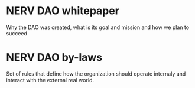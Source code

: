 # NERV DAO whitepaper
Why the DAO was created, what is its goal and mission and how we plan to succeed 

# NERV DAO by-laws
Set of rules that define how the organization should operate internaly and interact with the external real world.
